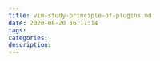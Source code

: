 ```yaml
---
title: vim-study-principle-of-plugins.md
date: 2020-08-20 16:17:14
tags:
categories:
description:
---
```

